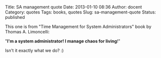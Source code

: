 Title: SA management quote
Date: 2013-01-10 08:36
Author: docent
Category: quotes
Tags: books, quotes
Slug: sa-management-quote
Status: published

This one is from "Time Management for System Administrators" book by
Thomas A. Limoncelli:

"**I'm a system administrator! I manage chaos for living**!"

Isn't it exactly what we do? :)
